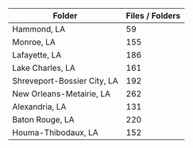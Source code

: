 | Folder                      |   Files / Folders |
|-----------------------------|-------------------|
| Hammond, LA                 |                59 |
| Monroe, LA                  |               155 |
| Lafayette, LA               |               186 |
| Lake Charles, LA            |               161 |
| Shreveport-Bossier City, LA |               192 |
| New Orleans-Metairie, LA    |               262 |
| Alexandria, LA              |               131 |
| Baton Rouge, LA             |               220 |
| Houma-Thibodaux, LA         |               152 |